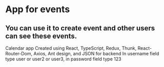 # App for events
## You can use it to create event and other users can see these events.
Calendar app Created using React, TypeScript, Redux, Thunk, React-Router-Dom, Axios, Ant design, and JSON for backend
In username field type user or user2 or user3, in password field type 123
